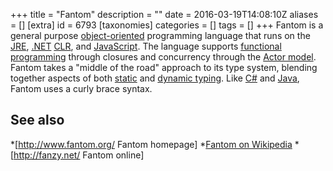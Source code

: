 +++
title = "Fantom"
description = ""
date = 2016-03-19T14:08:10Z
aliases = []
[extra]
id = 6793
[taxonomies]
categories = []
tags = []
+++
Fantom is a general purpose [object-oriented](https://rosettacode.org/wiki/:Category:Programming_paradigm/Object-oriented) programming language that runs on the [JRE](https://rosettacode.org/wiki/runs_on_vm::Java_Virtual_Machine), [.NET](https://rosettacode.org/wiki/.Net_Framework) [CLR](https://rosettacode.org/wiki/runs_on_vm::Common_Language_Runtime), and [JavaScript](https://rosettacode.org/wiki/JavaScript). The language supports [functional programming](https://rosettacode.org/wiki/:Category:Programming_paradigm/Functional) through closures and concurrency through the [Actor model](https://en.wikipedia.org/wiki/Actor_model). Fantom takes a "middle of the road" approach to its type system, blending together aspects of both [static](https://rosettacode.org/wiki/:Category:Typing/Checking/Static) and [dynamic typing](https://rosettacode.org/wiki/:Category:Typing/Checking/Dynamic). Like [C#](https://rosettacode.org/wiki/:Category:C_sharp) and [Java](https://rosettacode.org/wiki/:Category:Java), Fantom uses a curly brace syntax.

## See also
*[http://www.fantom.org/ Fantom homepage]
*[Fantom on Wikipedia](https://en.wikipedia.org/wiki/Fantom_(programming_language))
*[http://fanzy.net/ Fantom online]
